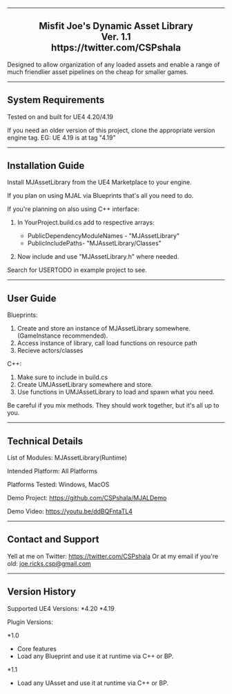 ----------------------------------------------  
<h2 align="center">				
			Misfit Joe's Dynamic Asset Library<br>
					Ver. 1.1   <br>
			https://twitter.com/CSPshala  <br>
</h2>

 Designed to allow organization of any loaded assets and enable a range of much friendlier asset pipelines on the cheap for smaller games.

-----------------------  
System Requirements
-----------------------  
Tested on and built for UE4 4.20/4.19

If you need an older version of this project, clone the appropriate version engine tag.
EG: UE 4.19 is at tag "4.19"

-----------------------
Installation Guide
-----------------------  

Install MJAssetLibrary from the UE4 Marketplace to your engine.

If you plan on using MJAL via Blueprints that's all you need to do.

If you're planning on also using C++ interface:

1) In YourProject.build.cs add to respective arrays:
  	- PublicDependencyModuleNames - "MJAssetLibrary"
  	- PublicIncludePaths- "MJAssetLibrary/Classes"

2) Now include and use "MJAssetLibrary.h" where needed.

Search for USERTODO in example project to see.

-----------------------
User Guide
-----------------------  
Blueprints:
1. Create and store an instance of MJAssetLibrary somewhere. (GameInstance recommended).
2. Access instance of library, call load functions on resource path
3. Recieve actors/classes

C++:
1. Make sure to include in build.cs
2. Create UMJAssetLibrary somewhere and store.
3. Use functions in UMJAssetLibrary to load and spawn what you need.

Be careful if you mix methods. They should work together, but it's all up to you.

-----------------------
Technical Details
-----------------------  

List of Modules: MJAssetLibrary(Runtime)

Intended Platform: All Platforms  

Platforms Tested: Windows, MacOS

Demo Project: https://github.com/CSPshala/MJALDemo

Demo Video: https://youtu.be/ddBQFntaTL4

-----------------------
Contact and Support
-----------------------  

Yell at me on Twitter: https://twitter.com/CSPshala
Or at my email if you're old: joe.ricks.csp@gmail.com

-----------------------
 Version History
-----------------------  

Supported UE4 Versions:
*4.20
*4.19

Plugin Versions:

*1.0
- Core features
- Load any Blueprint and use it at runtime via C++ or BP.

*1.1
- Load any UAsset and use it at runtime via C++ or BP.
